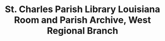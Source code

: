 ---
layout: repo
title: "St. Charles Parish Library Louisiana Room and Parish Archive, West Regional Branch"
id: 25429
permalink: repos/25429/
---